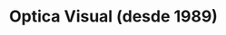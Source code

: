---
title: "Optica Visual (desde 1989)"
url: /asuncion-paraguay/optica-visual-desde-1989-estados-unidos-44/
shop: óptico
---